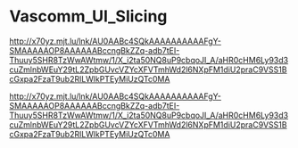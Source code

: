 # Vascomm_UI_Slicing
http://x70yz.mjt.lu/lnk/AU0AABc4SQkAAAAAAAAAAFgY-SMAAAAAOP8AAAAAABccngBkZZq-adb7tEI-Thuuy5SHR8TzWwAWtmw/1/X_i2ta50NQ8uP9cbqoJI_A/aHR0cHM6Ly93d3cuZmlnbWEuY29tL2ZpbGUvcVZYcXFVTmhWd2l6NXpFM1diU2praC9VSS1BcGxpa2FzaT9ub2RlLWlkPTEyMiUzQTc0MA

http://x70yz.mjt.lu/lnk/AU0AABc4SQkAAAAAAAAAAFgY-SMAAAAAOP8AAAAAABccngBkZZq-adb7tEI-Thuuy5SHR8TzWwAWtmw/1/X_i2ta50NQ8uP9cbqoJI_A/aHR0cHM6Ly93d3cuZmlnbWEuY29tL2ZpbGUvcVZYcXFVTmhWd2l6NXpFM1diU2praC9VSS1BcGxpa2FzaT9ub2RlLWlkPTEyMiUzQTc0MA
